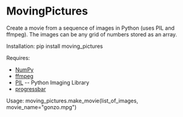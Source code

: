 MovingPictures 
=================

Create a movie from a sequence of images in Python (uses PIL and ffmpeg). The images can be any grid of numbers stored as an array. 

Installation:
   pip install moving\_pictures

Requires:
  * [NumPy](http://www.numpy.org/)
  * [ffmpeg](http://www.ffmpeg.org/)
  * [PIL](http://www.pythonware.com/products/pil/) -- Python Imaging Library 
  * [progressbar](https://code.google.com/p/python-progressbar/)

Usage:
  moving\_pictures.make\_movie(list\_of\_images, movie\_name="gonzo.mpg") 
    
